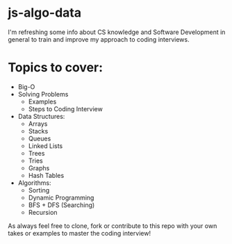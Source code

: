 # js-algo-data

I'm refreshing some info about CS knowledge and Software Development in general to train and improve my approach to coding interviews.

# Topics to cover:

- Big-O
- Solving Problems
  - Examples
  - Steps to Coding Interview
- Data Structures:
  - Arrays
  - Stacks
  - Queues
  - Linked Lists
  - Trees
  - Tries
  - Graphs
  - Hash Tables
- Algorithms:
  - Sorting
  - Dynamic Programming
  - BFS + DFS (Searching)
  - Recursion


As always feel free to clone, fork or contribute to this repo with your own takes or examples to master the coding interview!
